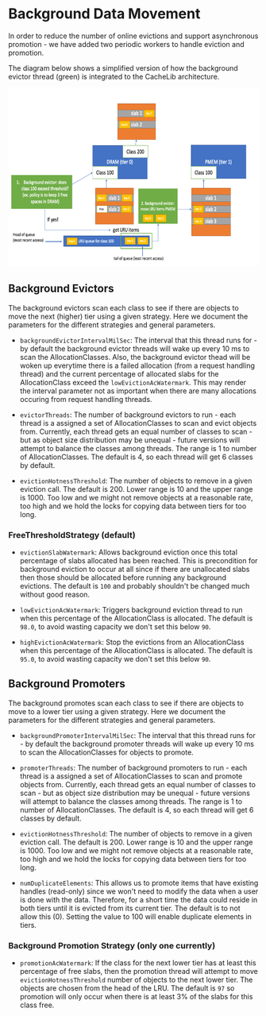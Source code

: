 # Background Data Movement

In order to reduce the number of online evictions and support asynchronous
promotion - we have added two periodic workers to handle eviction and promotion.

The diagram below shows a simplified version of how the background evictor
thread (green) is integrated to the CacheLib architecture. 

<p align="center">
  <img width="640" height="360" alt="BackgroundEvictor" src="cachelib-background-evictor.png">
</p>

## Background Evictors

The background evictors scan each class to see if there are objects to move the next (higher)
tier using a given strategy. Here we document the parameters for the different
strategies and general parameters. 

- `backgroundEvictorIntervalMilSec`: The interval that this thread runs for - by default
the background evictor threads will wake up every 10 ms to scan the AllocationClasses. Also,
the background evictor thead will be woken up everytime there is a failed allocation (from
a request handling thread) and the current percentage of allocated slabs for the 
AllocationClass exceed the `lowEvictionAcWatermark`. This may render the interval parameter
not as important when there are many allocations occuring from request handling threads. 

- `evictorThreads`: The number of background evictors to run - each thread is a assigned
a set of AllocationClasses to scan and evict objects from. Currently, each thread gets
an equal number of classes to scan - but as object size distribution may be unequal - future
versions will attempt to balance the classes among threads. The range is 1 to number of AllocationClasses. The default is 4, so each thread will get 6 classes by default. 

- `evictionHotnessThreshold`: The number of objects to remove in a given eviction call. The
default is 200. Lower range is 10 and the upper range is 1000. Too low and we might not
remove objects at a reasonable rate, too high and we hold the locks for copying data
between tiers for too long. 


### FreeThresholdStrategy (default)

- `evictionSlabWatermark`: Allows background eviction once this total percentage of slabs
allocated has been reached. This is precondition for background eviction to occur at all since
if there are unallocated slabs then those should be allocated before running any background
evictions. The default is `100` and probably shouldn't be changed much without good reason.

- `lowEvictionAcWatermark`: Triggers background eviction thread to run
when this percentage of the AllocationClass is allocated. 
The default is `98.0`, to avoid wasting capacity we don't set this below `90`.

- `highEvictionAcWatermark`: Stop the evictions from an AllocationClass when this 
percentage of the AllocationClass is allocated. The default is `95.0`, to avoid wasting capacity we
don't set this below `90`.


## Background Promoters

The background promotes scan each class to see if there are objects to move to a lower
tier using a given strategy. Here we document the parameters for the different
strategies and general parameters.

- `backgroundPromoterIntervalMilSec`: The interval that this thread runs for - by default
the background promoter threads will wake up every 10 ms to scan the AllocationClasses for
objects to promote.

- `promoterThreads`: The number of background promoters to run - each thread is a assigned
a set of AllocationClasses to scan and promote objects from. Currently, each thread gets
an equal number of classes to scan - but as object size distribution may be unequal - future
versions will attempt to balance the classes among threads. The range is 1 to number of AllocationClasses. The default is 4, so each thread will get 6 classes by default. 

- `evictionHotnessThreshold`: The number of objects to remove in a given eviction call. The
default is 200. Lower range is 10 and the upper range is 1000. Too low and we might not
remove objects at a reasonable rate, too high and we hold the locks for copying data
between tiers for too long. 

- `numDuplicateElements`: This allows us to promote items that have existing handles (read-only) since
we won't need to modify the data when a user is done with the data. Therefore, for a short time
the data could reside in both tiers until it is evicted from its current tier. The default is to
not allow this (0). Setting the value to 100 will enable duplicate elements in tiers.

### Background Promotion Strategy (only one currently)

- `promotionAcWatermark`: If the class for the next lower tier has at least this percentage of free
slabs, then the promotion thread will attempt to move `evictionHotnessThreshold` number of objects
to the next lower tier. The objects are chosen from the head of the LRU. The default is `97` so
promotion will only occur when there is at least 3% of the slabs for this class free. 




